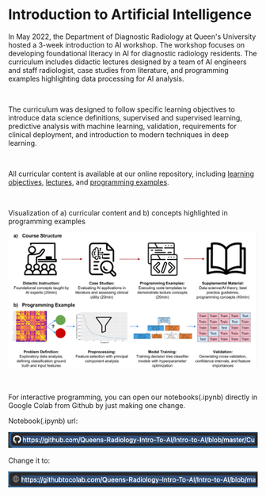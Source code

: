 # Introduction to Artificial Intelligence

In May 2022, the Department of Diagnostic Radiology at Queen's University hosted a 3-week introduction to AI workshop. The workshop focuses on developing foundational literacy in AI for diagnostic radiology residents. The curriculum includes didactic lectures designed by a team of AI engineers and staff radiologist, case studies from literature, and programming examples highlighting data processing for AI analysis.

<br>

The curriculum was designed to follow specific learning objectives to introduce data science definitions, supervised and supervised learning, predictive analysis with machine learning, validation, requirements for clinical deployment, and introduction to modern techniques in deep learning. 

<br>

All curricular content is available at our online repository, including [learning objectives](https://github.com/Queens-Radiology-Intro-To-AI/Intro-to-AI/blob/master/Curricular%20Content/learning_objectives_and_curriculum.pdf), [lectures](https://github.com/Queens-Radiology-Intro-To-AI/Intro-to-AI/tree/master/Curricular%20Content/Lectures), and [programming examples](https://github.com/Queens-Radiology-Intro-To-AI/Intro-to-AI/tree/master/Curricular%20Content/Programming%20Examples).


<br>

Visualization of a) curricular content and b) concepts highlighted in programming examples
<br>

![Curriculum](./Images/curriculum.PNG)

<br>

For interactive programming, you can open our notebooks(.ipynb) directly in Google Colab from Github by just making one change.

Notebook(.ipynb) url:

![Curriculum](./Images/ipynb_url.png)

Change it to:

![Curriculum](./Images/ipynb_url2.png)

<br>
